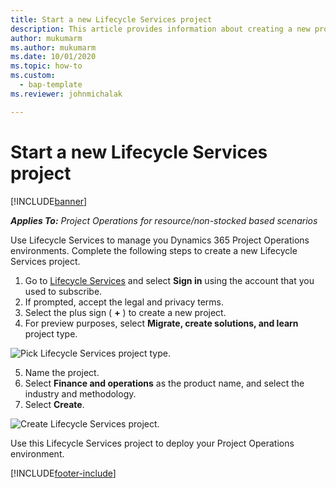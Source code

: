 ```yaml
---
title: Start a new Lifecycle Services project
description: This article provides information about creating a new project in Lifecycle Services for your Project Operations environment.
author: mukumarm
ms.author: mukumarm
ms.date: 10/01/2020
ms.topic: how-to
ms.custom: 
  - bap-template
ms.reviewer: johnmichalak

---
```


# Start a new Lifecycle Services project

[!INCLUDE[banner](../includes/banner.md)]

_**Applies To:** Project Operations for resource/non-stocked based scenarios_

Use Lifecycle Services to manage you Dynamics 365 Project Operations environments. Complete the following steps to create a new Lifecycle Services project.

1. Go to [Lifecycle Services](https://lcs.dynamics.com/Logon/Index) and select **Sign in** using the account that you used to subscribe.
2. If prompted, accept the legal and privacy terms.
3. Select the plus sign ( **+** ) to create a new project.
4. For preview purposes, select **Migrate, create solutions, and learn** project type.

  ![Pick Lifecycle Services project type.](./media/create-lcs-1.png)

5. Name the project. 
6. Select **Finance and operations** as the product name, and select the industry and methodology. 
7. Select **Create**.

![Create Lifecycle Services project.](./media/create-lcs-2.png)

Use this Lifecycle Services project to deploy your Project Operations environment.



[!INCLUDE[footer-include](../includes/footer-banner.md)]
